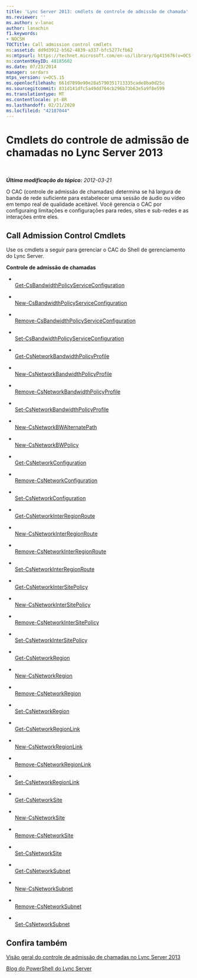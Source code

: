 ```yaml
---
title: 'Lync Server 2013: cmdlets de controle de admissão de chamada'
ms.reviewer: ''
ms.author: v-lanac
author: lanachin
f1.keywords:
- NOCSH
TOCTitle: Call admission control cmdlets
ms:assetid: dd9d3912-b562-4839-a337-bfc5277cfb62
ms:mtpsurl: https://technet.microsoft.com/en-us/library/Gg415676(v=OCS.15)
ms:contentKeyID: 48185602
ms.date: 07/23/2014
manager: serdars
mtps_version: v=OCS.15
ms.openlocfilehash: 661d7899e90e28a5790351713335cade8ba0d25c
ms.sourcegitcommit: 831d141dfc5a49dd764cb296b73b63e5a9f8e599
ms.translationtype: MT
ms.contentlocale: pt-BR
ms.lasthandoff: 02/21/2020
ms.locfileid: "42187044"
---
```

<div data-xmlns="http://www.w3.org/1999/xhtml">

<div class="topic" data-xmlns="http://www.w3.org/1999/xhtml" data-msxsl="urn:schemas-microsoft-com:xslt" data-cs="https://msdn.microsoft.com/">

<div data-asp="https://msdn2.microsoft.com/asp">

# <a name="call-admission-control-cmdlets-in-lync-server-2013"></a>Cmdlets do controle de admissão de chamadas no Lync Server 2013

</div>

<div id="mainSection">

<div id="mainBody">

<span> </span>

_**Última modificação do tópico:** 2012-03-21_

O CAC (controle de admissão de chamadas) determina se há largura de banda de rede suficiente para estabelecer uma sessão de áudio ou vídeo em tempo real de qualidade aceitável. Você gerencia o CAC por configuraing limitações e configurações para redes, sites e sub-redes e as interações entre eles.

<div>

## <a name="call-admission-control-cmdlets"></a>Call Admission Control Cmdlets

Use os cmdlets a seguir para gerenciar o CAC do Shell de gerenciamento do Lync Server.

**Controle de admissão de chamadas**

  - <span></span>  
    [Get-CsBandwidthPolicyServiceConfiguration](https://technet.microsoft.com/library/Gg412727(v=OCS.15))

  - <span></span>  
    [New-CsBandwidthPolicyServiceConfiguration](https://technet.microsoft.com/library/Gg398175(v=OCS.15))

  - <span></span>  
    [Remove-CsBandwidthPolicyServiceConfiguration](https://technet.microsoft.com/library/Gg398877(v=OCS.15))

  - <span></span>  
    [Set-CsBandwidthPolicyServiceConfiguration](https://technet.microsoft.com/library/Gg412863(v=OCS.15))

<!-- end list -->

  - <span></span>  
    [Get-CsNetworkBandwidthPolicyProfile](https://technet.microsoft.com/library/Gg425815(v=OCS.15))

  - <span></span>  
    [New-CsNetworkBandwidthPolicyProfile](https://technet.microsoft.com/library/Gg398675(v=OCS.15))

  - <span></span>  
    [Remove-CsNetworkBandwidthPolicyProfile](https://technet.microsoft.com/library/Gg398609(v=OCS.15))

  - <span></span>  
    [Set-CsNetworkBandwidthPolicyProfile](https://technet.microsoft.com/library/Gg398338(v=OCS.15))

<!-- end list -->

  - <span></span>  
    [New-CsNetworkBWAlternatePath](https://technet.microsoft.com/library/Gg398732(v=OCS.15))

<!-- end list -->

  - <span></span>  
    [New-CsNetworkBWPolicy](https://technet.microsoft.com/library/Gg412916(v=OCS.15))

<!-- end list -->

  - <span></span>  
    [Get-CsNetworkConfiguration](https://technet.microsoft.com/library/Gg398140(v=OCS.15))

  - <span></span>  
    [Remove-CsNetworkConfiguration](https://technet.microsoft.com/library/Gg398938(v=OCS.15))

  - <span></span>  
    [Set-CsNetworkConfiguration](https://technet.microsoft.com/library/Gg398927(v=OCS.15))

<!-- end list -->

  - <span></span>  
    [Get-CsNetworkInterRegionRoute](https://technet.microsoft.com/library/Gg425817(v=OCS.15))

  - <span></span>  
    [New-CsNetworkInterRegionRoute](https://technet.microsoft.com/library/Gg398779(v=OCS.15))

  - <span></span>  
    [Remove-CsNetworkInterRegionRoute](https://technet.microsoft.com/library/Gg398743(v=OCS.15))

  - <span></span>  
    [Set-CsNetworkInterRegionRoute](https://technet.microsoft.com/library/Gg398410(v=OCS.15))

<!-- end list -->

  - <span></span>  
    [Get-CsNetworkInterSitePolicy](https://technet.microsoft.com/library/Gg412769(v=OCS.15))

  - <span></span>  
    [New-CsNetworkInterSitePolicy](https://technet.microsoft.com/library/Gg398994(v=OCS.15))

  - <span></span>  
    [Remove-CsNetworkInterSitePolicy](https://technet.microsoft.com/library/Gg398963(v=OCS.15))

  - <span></span>  
    [Set-CsNetworkInterSitePolicy](https://technet.microsoft.com/library/Gg398772(v=OCS.15))

<!-- end list -->

  - <span></span>  
    [Get-CsNetworkRegion](https://technet.microsoft.com/library/Gg398406(v=OCS.15))

  - <span></span>  
    [New-CsNetworkRegion](https://technet.microsoft.com/library/Gg425829(v=OCS.15))

  - <span></span>  
    [Remove-CsNetworkRegion](https://technet.microsoft.com/library/Gg398466(v=OCS.15))

  - <span></span>  
    [Set-CsNetworkRegion](https://technet.microsoft.com/library/Gg413089(v=OCS.15))

<!-- end list -->

  - <span></span>  
    [Get-CsNetworkRegionLink](https://technet.microsoft.com/library/Gg398972(v=OCS.15))

  - <span></span>  
    [New-CsNetworkRegionLink](https://technet.microsoft.com/library/Gg398437(v=OCS.15))

  - <span></span>  
    [Remove-CsNetworkRegionLink](https://technet.microsoft.com/library/Gg413012(v=OCS.15))

  - <span></span>  
    [Set-CsNetworkRegionLink](https://technet.microsoft.com/library/Gg412867(v=OCS.15))

<!-- end list -->

  - <span></span>  
    [Get-CsNetworkSite](https://technet.microsoft.com/library/Gg398766(v=OCS.15))

  - <span></span>  
    [New-CsNetworkSite](https://technet.microsoft.com/library/Gg398365(v=OCS.15))

  - <span></span>  
    [Remove-CsNetworkSite](https://technet.microsoft.com/library/Gg398135(v=OCS.15))

  - <span></span>  
    [Set-CsNetworkSite](https://technet.microsoft.com/library/Gg398295(v=OCS.15))

<!-- end list -->

  - <span></span>  
    [Get-CsNetworkSubnet](https://technet.microsoft.com/library/Gg412825(v=OCS.15))

  - <span></span>  
    [New-CsNetworkSubnet](https://technet.microsoft.com/library/Gg398226(v=OCS.15))

  - <span></span>  
    [Remove-CsNetworkSubnet](https://technet.microsoft.com/library/Gg425726(v=OCS.15))

  - <span></span>  
    [Set-CsNetworkSubnet](https://technet.microsoft.com/library/Gg412739(v=OCS.15))

</div>

<div>

## <a name="see-also"></a>Confira também


[Visão geral do controle de admissão de chamadas no Lync Server 2013](lync-server-2013-overview-of-call-admission-control.md)  


[Blog do PowerShell do Lync Server](https://go.microsoft.com/fwlink/p/?linkid=203150)  
  

</div>

</div>

<span> </span>

</div>

</div>

</div>

